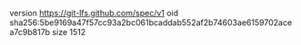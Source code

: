 version https://git-lfs.github.com/spec/v1
oid sha256:5be9169a47f57cc93a2bc061bcaddab552af2b74603ae6159702acea7c9b817b
size 1512
